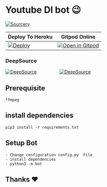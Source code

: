 # Youtube Dl bot 😉

[![Sourcery](https://img.shields.io/badge/Sourcery-enabled-brightgreen)](https://sourcery.ai)

|Deploy To Heroku|  Gitpod Online|
|--|--|
| [![Deploy](https://www.herokucdn.com/deploy/button.svg)](https://heroku.com/deploy?template=https://github.com/Jihudumie/Mbakija) | [![Open in Gitpod](https://gitpod.io/button/open-in-gitpod.svg)](https://gitpod.io/#https://github.com/Jihudumie/Mbakija) |

### DeepSource


[![DeepSource](https://deepsource.io/gh/Jihudumie/Mbakija.svg/?label=active+issues&show_trend=true)](https://deepsource.io/gh/Jihudumie/Mbakija/?ref=repository-badge)&nbsp;&nbsp;&nbsp;&nbsp;&nbsp;&nbsp;&nbsp;&nbsp;&nbsp;&nbsp;&nbsp;&nbsp;&nbsp;&nbsp;&nbsp;&nbsp;&nbsp;&nbsp;[![DeepSource](https://deepsource.io/gh/Jihudumie/Mbakija.svg/?label=resolved+issues&show_trend=true)](https://deepsource.io/gh/Jihudumie/Mbakija/?ref=repository-badge)
## Prerequisite
    ffmpeg
  
    
## install dependencies
    pip3 install -r requirements.txt


## Setup Bot
    - Change configuration config.py  File
    - install dependencies
    - python3 -m bot
    
## Thanks ❤️
